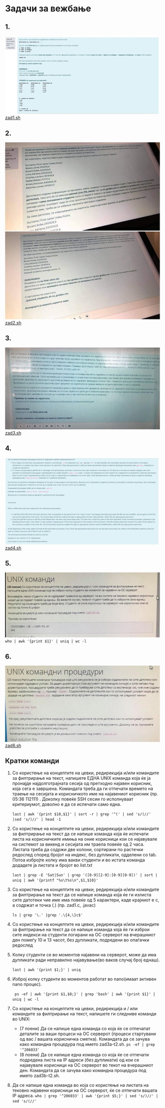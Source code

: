 # Задачи за вежбање

## 1. 
![zad1.jpg](zad1.jpg)
[zad1.sh](zad1.sh)

## 2. 
![zad21.jpg](zad22.jpg)
![zad22.jpg](zad21.jpg)
[zad2.sh](zad2.sh)

## 3.
![zad3.jpg](zad3.png)
[zad3.sh](zad3.sh)

## 4.
![zad4.jpg](zad4.jpg)
[zad4.sh](zad4.sh)

## 5.
![zad5.jpg](zad5.png)
`who | awk '{print $1}' | uniq | wc -l`

## 6.
![zad6.jpg](zad6.png)
[zad6.sh](zad6.sh)

## Кратки команди
1. Со користење на концептите на цевки, редирекција и/или командите за филтрирање на текст, напишете ЕДНА UNIX команда која ќе ја пронајде најдолготрајната сесија од претходно најавен корисник, која сега е завршена. Командата треба да ги отпечати времето на траење на сесијата и корисничкото име на најавениот корисник (пр. 05:36 112111) . Доколку повеќе SSH сесии го исполнуваат критериумот, доволно е да се испечати само една.

    `last | awk '{print $10,$1}' | sort -r | grep '^(' | sed 's/(//' |sed 's/)//' | head -1`

2. Со користење на концептите на цевки, редирекција и/или командите за филтрирање на текст да се напише команда која ќе испечати листа на корисничките имиња на оние корисници кои се најавувале на системот за викенд и сесијата им траела повеќе од 2 часа. Листата треба да содржи две колони, сортирани по растечки редослед според бројот на индекс, без дупликати, одделени со tab. Потоа избројте колку има вакви студенти и во истата команда додадете ја листата и бројот во list.txt

    `last | grep -E 'Sat|Sun' | grep '([0-9][2-9]:[0-9][0-9])' | sort | uniq | awk '{printf "%s\t%s\n",$1,$10}'`

3. Со користење на концептите на цевки, редирекција и/или командите за филтрирање на текст да се напише команда која ќе ги излиста сите датотеки чие име има повеќе од 5 карактери, каде крајниот е c, а содржат и точка (.) (пр. zad1.c, .javac)

    `ls | grep '\.' |grep '.\{4,\}c$'`

4. Со користење на концептите на цевки, редирекција и/или командите за филтрирање на текст да се напише команда која ќе ги изброи сите индекси на студенти логирани на ОС серверот на вчерашниот ден помеѓу 10 и 13 часот, без дупликати, подредени во опаѓачки редослед

5. Колку студенти се во моментов најавени на серверот, може да има дупликати ради неправилно најавување(во ваков случај број еднаш).

    `last | awk '{print $1;}' | uniq`

6. Изброј колку студенти во моментов работат во nano(имаат активен nano процес).

    ` ps -ef | awk '{print $1,$8;}' | grep 'bash' | awk '{print $1}' | uniq | wc -l`

7. Со користење на концептите на цевки, редирекција и / или командите за филтрирање на текст, напишете ги следниве команди во UNIX:
 
    - (7 поени) Да се напише една команда со која ќе се отпечатат деталите за ваши процеси на ОС серверот (процеси стартувани од вас / вашата корисничка сметка). Командата да се зачува како командна процедура под името zad3а-t2.sh.
        `ps -ef | grep '^206033'`
    - (8 поени) Да се напише една команда со која ќе се отпечати подредена листа на IP адреси (без дупликати) од кои се најавувале корисници на ОС серверот во текот на вчерашниот ден. Командата да се зачува како командна процедура под името zad3b-t2.sh.

8. Да се напише една команда во која со користење на листата на тековно најавени корисници на ОС серверот, ќе се отпечати вашата IP адреса.
    `who | grep '^206033' | awk '{print $5;}' | sed 's/)//' | sed 's/(//'`
